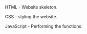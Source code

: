 HTML       - Website skeleton.

CSS        - styling the website.

JavaScript - Performing the functions.
